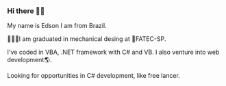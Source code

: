 ### Hi there 👋🏻
My name is Edson I am from Brazil.

👨🏻‍💻I am graduated in mechanical desing at 🏫FATEC-SP.

I've coded in VBA, .NET framework with C# and VB.
I also venture into web development🌎.

Looking for opportunities in C# development, like free lancer.
<!--
**edsonlcandido/edsonlcandido** is a ✨ _special_ ✨ repository because its `README.md` (this file) appears on your GitHub profile.

Here are some ideas to get you started:

- 🔭 I’m currently working on ...
- 🌱 I’m currently learning ...
- 👯 I’m looking to collaborate on ...
- 🤔 I’m looking for help with ...
- 💬 Ask me about ...
- 📫 How to reach me: ...
- 😄 Pronouns: ...
- ⚡ Fun fact: ...
-->

